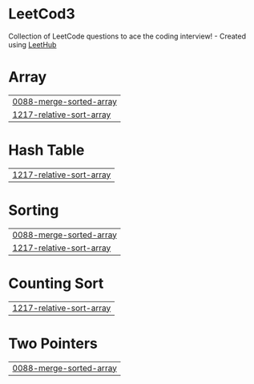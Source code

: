 # LeetCod3
Collection of LeetCode questions to ace the coding interview! - Created using [LeetHub](https://github.com/QasimWani/LeetHub)


# Array
|  |
| ------- |
| [0088-merge-sorted-array](https://github.com/joserafaelSH/LeetCod3/tree/master/0088-merge-sorted-array) |
| [1217-relative-sort-array](https://github.com/joserafaelSH/LeetCod3/tree/master/1217-relative-sort-array) |
# Hash Table
|  |
| ------- |
| [1217-relative-sort-array](https://github.com/joserafaelSH/LeetCod3/tree/master/1217-relative-sort-array) |
# Sorting
|  |
| ------- |
| [0088-merge-sorted-array](https://github.com/joserafaelSH/LeetCod3/tree/master/0088-merge-sorted-array) |
| [1217-relative-sort-array](https://github.com/joserafaelSH/LeetCod3/tree/master/1217-relative-sort-array) |
# Counting Sort
|  |
| ------- |
| [1217-relative-sort-array](https://github.com/joserafaelSH/LeetCod3/tree/master/1217-relative-sort-array) |
# Two Pointers
|  |
| ------- |
| [0088-merge-sorted-array](https://github.com/joserafaelSH/LeetCod3/tree/master/0088-merge-sorted-array) |